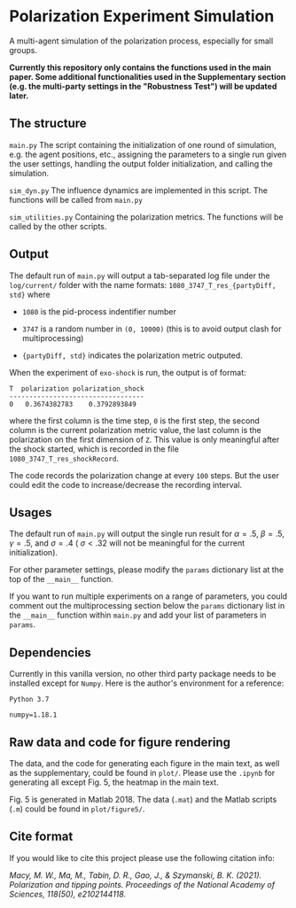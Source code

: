  
# Polarization Experiment Simulation

A multi-agent simulation of the polarization process, especially for small groups. 

**Currently this repository only contains the functions used in the main paper. 
Some additional functionalities used in the Supplementary section (e.g. the multi-party settings in the "Robustness Test") 
will be updated later.**

## The structure


```main.py``` The script containing the initialization of one round of simulation, e.g. the agent positions, etc., assigning the parameters to a single run given the user settings, handling the output folder initialization, and calling the simulation. 


```sim_dyn.py``` The influence dynamics are implemented in this script. The functions will be called from ```main.py```


```sim_utilities.py``` Containing the polarization metrics. The functions will be called by the other scripts. 


## Output 

The default run of ```main.py``` will output a tab-separated log file under the ```log/current/``` folder with the name formats: ```1080_3747_T_res_{partyDiff, std}``` where


* ```1080``` is the pid-process indentifier number

* ```3747``` is a random number in ```(0, 10000)``` (this is to avoid output clash for multiprocessing) 

* ```{partyDiff, std}``` indicates the polarization metric outputed. 

When the experiment of ```exo-shock``` is run, the output is of format:

```
T  polarization polarization_shock
----------------------------------
0	0.3674382783	0.3792893849

```
where the first column is the time step, ```0``` is the first step,
the second column is the current polarization metric value, 
the last column is the polarization on the first dimension of ```Z```. This value is only meaningful after the shock started, which is recorded in the file ```1080_3747_T_res_shockRecord```.

The code records the polarization change at every ```100``` steps. But the user could edit the code to increase/decrease the recording interval. 


## Usages

The default run of ```main.py``` will output the single run result for $\alpha=.5$, $\beta=.5$, $\gamma=.5$, and $\sigma=.4$ ( $\sigma < .32$ will not be meaningful for the current initialization).

For other parameter settings, please modify the ```params``` dictionary list at the top of the ```__main__``` function. 

If you want to run multiple experiments on a range of parameters, you could comment out the multiprocessing section below the ```params``` dictionary list in the ```__main__``` function within ```main.py``` and add your list of parameters in ```params```.  



## Dependencies

Currently in this vanilla version, no other third party package needs to be installed except for ```Numpy```. Here is the author's environment for a reference:

```
Python 3.7

numpy=1.18.1

```

## Raw data and code for figure rendering

The data, and the code for generating each figure in the main text, as well as the supplementary, could be found in ```plot/```. Please use the ```.ipynb``` for generating all except Fig. 5, the heatmap in the main text. 

Fig. 5 is generated in Matlab 2018. The data (```.mat```) and the Matlab scripts (```.m```) could be found in ```plot/figure5/```.


## Cite format

If you would like to cite this project please use the following citation info:

*Macy, M. W., Ma, M., Tabin, D. R., Gao, J., & Szymanski, B. K. (2021). Polarization and tipping points. Proceedings of the National Academy of Sciences, 118(50), e2102144118.*
